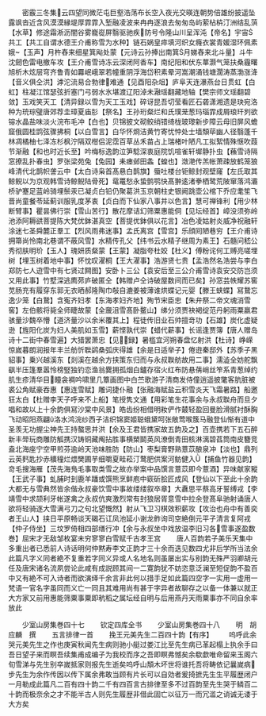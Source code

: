 <!-- { "loadSidebar": true } -->
　　密霰三冬集云四望同微茫屯巨壑浩荡布长空入夜光交暎连朝势倍雄纷披遥坠露飒沓近含风漠漠縁堤厚霏霏入堑融凌波来冉冉逐浪去匆匆岛屿萦枮枿汀洲结乱葓【水草】修途霜淅沥闇谷雾巃嵸屏翳驱驰疾防号令隆山川呈浑沌【帝名】宇宙共工【共工自谓水德王介甫称雪为水种】链石娲皇瘁填河织女癃衣裳青媛湿环佩素娥【玉声】月杵舂来细星箕飐处蒙【元诗云孙捧出南箕月娣舂来北斗量】斗牛沈劒色雷电撤车攻【王介甫雪诗冻云深闭阿香车】南纪阳和伏东蕐灏气笼扶桑霾曙旭析木炫层穹齐鲁青如羃岷峨翠若幢重阴浮海岱积素晕河嵩潮涌钱塘濶涛蒸渤涨洚【音义俱仝洪】滹沱流易合勃律难通【见酉阳杂俎】庐阜天连瀑燕台日贯虹【白虹】柱凝江馆瑟弦折塞门弓弱水氷堪渡辽阳淖未瀜瑶翻藏地轴【樊宗师文瑶翻碧敛】玉戏笑天工【清异録以雪为天工玉戏】碎讶昆吾切莹看匠石砻潇湘遗是玦宛洛种为珫琮璧唐郊荐圭璋夏庙肜【祭名】王孙珩粲烂和氏璞茏葱玛瑙霏成屑琅玕刿欲镕水晶盐味淡火浣布毛冲【白也】贝锦披文砌鲛绡错绮栊玻瓈新步障云母旧屏风蟾窟俄圆桂鹍弦骤拂桐【以白雪言】白华怀烱洁黄竹寄忧忡处士墙頽荜幽人径翳蓬千林凋橘柚七泽冻杉枫泞隔双柑侣泥霑百草丛禾苗占上瑞楮叶陋凡工拟絮情殊惬吹葭节渐融【和也时近长至】吟梅标逸韵泣笋騐深衷庭院饥喧雀轩墀静扑虫【蘓雪诗隔窓撩乱扑春虫】罗张梁苑兔【兔园】耒瘗邺田螽【蝗也】潋滟传羔帐萧疎放鹤笼狼峰清代北鹊帜詟云中【太白诗枭首髙悬白鹊旗】蜃吐楼台钜鲸封观壁窿【左氏取其鲸鲵以为京观韩雪诗鲸鲵陆骨死】鼋鼍愁永蛰鹯鹗快髙翀逺渚拳栖鹭荒陂窜落鸿灞桥驴蹇足蓝岭骑埋鬃汞已凝贞白铅仍聚葛洪玉京朝柱史银阙跳壶公棺下乔应耄笙飞晋尚童餐苓延蓟训服乳度茅衷【贞白而下仙家八事并以色言】慧可禅锋利【用少林断臂事】瞿昙佛行崇【雪山苦行】散花摩诘幻筛粟惠能侗【见坛经首】嶂没须弥岭池添阿耨谼菩提陈大梵优鉢湛真空【菩提优鉢俱以花言】冶色凌姑射炎威净祝融轩涂迷七圣舜麓正羣工【烈风雨弗迷事】孟氏离宫【雪宫】乐顔囘陋巷穷【王介甫诗拥箒尚怜南北巷谓不蔽风雪】水精传孔父【纬书云水精子继周为素王】石髓问嵇公秀彻肤明玠【玉人】瑰妍质粲蒙【王蒙】凝脂夸杜姣【杜义】傅粉诧何工赙亮嗟埋树【埋玉树着地中事】怀忱叹濯桐【王大濯事】浩游贤七贵【孟浩然名浩尝与李白郑防七人逰雪中有七贤过闗图】安卧卜三公【袁安后至三公介甫雪诗袁安交防岂须又用此事】竹墅深逃廌茒庐破匿仝【韩赠卢仝诗破屋数间而已矣】孙窓芸帙耀苏窖苋肠充有履穿东郭无衣晒郝隆陶巾敧自漉姜被薄谁烘蝶记元婴【滕王蛱蝶】冩鵞忘逸少笼【白鵞】含寃齐妇孝【东海孝妇齐地】殉节宋臣忠【朱弁祭二帝文魂消雪窖】左伯骸将毙全师睫故蒙【全奯沮雪髙卧鳌山】绨分须贾袂褐绽范丹躬雨粟嬴君骇量沙魏卒懵【道济量沙以余米覆其上】程徒传旧业石帅擅竒功【石雄】炭化虚疑逊【旌阳化炭为妇人美肌如玉雪】薪悭孰代崇【蜡代薪事】长谣逢贾簿【唐人赠岛诗十二街中春雪遍】大猎罢萧忠【见録】暑槛宜河朔春盘忆射洪【杜诗】峥嵘惊嵗暮朗润报年丰兰舫忻聫鹢桑弧庆得雄【余是日适举子】倦逰秦邸外【苏季子黑貂事】乗兴越溪东【剡溪在越余方挟策东归而与永叔聫舫故用二事】濡澁全妨舵飘飖半压篷羣嚣怜榜竪独钓恋渔翁爨拥孤烟白鑪存宿火红布防悬蒨峭丝笮系青葱绰约肌生疹清华目瞳衾裯吟啸里几簟画图中白苎歌游子清商发侍僮逍遥披氅客肮脏被裘公角赋豪吞惠【惠连雪赋】雕词捷仆融【张融海赋盐云积雪炎天飞霜暑路】船邀狂太白【杜赠李天子呼来不上船】笔授隽文通【用彩笔生花事余与永叔聫舟而旦夕唱和故以上十余韵俱冩沙棠中风景】皓齿纷相借明籹俨作樷轻盈回曼脸滑腻衬酥胸飞动昭阳燕翩洛水鸿浣纱西子洁织锦窦姬聪蛾黛呵张敞莺喉簇马融登仙惭有道中圣羡无功握尘神先王持螯思并洪【余及王君皆携家故五韵及之】百壶携若下五石醉新丰斝玩商雕防觚携汉铸铜藏阄拈胜事横槊鬬英风潦倒青田核淋漓碧萏筒南皮簪竞盍北海座宁空甲煎芬逾岭天池味胜防【防山】枣梨膏野熟薏苡酿泉冲【淡也】鼎列云英麫匙抄赤穬穜烂煨樊圃芋细嚼夏畦菘汀鹜肥供案河鲂健入【捕鱼竹器见韵】竒毛搜海雁【茂先海鳬毛事取类雪之故亦举案中品馔言薏苡即今薏酒】异味献家豵【王武子事】虬脯时刲鹿羊蹯或馔熊烹鲜庖中窽斫脍匠成风【登仙以下至此十余韵大都无与雪典然皆余偕永叔豪饮雪中事故缕缕叙卒章】大纛思平蔡高牙誓缚戎【李靖雪中求颉利牙帐遂禽之永叔伉爽激烈常有封狼居胥意雪中拉余登髙阜驰射诵唐人欲将轻骑逐大雪满弓刀之句北望慨然】射从飞卫习棋效积薪攻【攻治也舟中有善奕者王山人】挟日平原畅谈天碣石讧凤池延小谢龙鲊询司空絶倒元平子清言复阿戎【仲子侍坐】三坟罗倚相四部缮行冲【余与永叔坐中戏放温李旧习各雪事遂盈数巻】屈宋才无敌邹枚宴未穷寥寥白雪赋千古孝王宫
　　唐人百韵若子美乐天集中多重出者已悉前人诗话明何仲黙寿李文正韵才三十余而迭见数四尤非后学所当法余此篇凡字义同者絶不复重若字同义异或人名地名则虽屡出实与别韵无殊严羽卿胡元任及唐宋诸名流夙尝论此咸有成説顾其间一二寛韵犹不妨恣意泛澜至短促韵不盈百中又有絶不可入诗者而欲演绎千余言非此何以措手足如此篇四空字一实用一虚用一梵语一官名字虽同而义亡一同且其难用尚有甚于字异者故聊存之以备一体兼以就正大方家又前用惠能筛粟事粟即秔稻之属坛经自明与后用燕丹天雨粟事亦不同自余率放此






　　少室山房集巻四十七
　　钦定四库全书
　　少室山房集巻四十八
　　明　胡应麟　撰
　　五言排律一首
　　挽王元美先生二百四十韵【有序】
　　呜呼此余哭元美先生之作也庚寅秋闻先生病则驰小艇过娄江比至先生病已革起榻上执余手曰吾日望子来而瞑吾续集甫成编子为我校而序之吾即瞑弗憾矣余欷歔唯命留来玉阁六旬雪涕与先生别卒嵗抵家则报先生逝矣呜呼山頽木坏世将谁托吾将畴依记曩嵗病步先生为余作传因以传下属余弗敢当顾有片长可以自効者爰掎摭先生生平履歴闭户一月勒成此篇凡二百有四十韵二千有四百言古排律至多不过百韵至先生哭于鳞百二十韵而极奈余之才不能半古人则先生履歴非借此固亡以征万一而冗滥之诮诚无诿于大方矣
